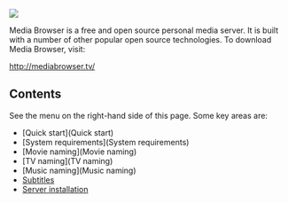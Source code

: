 ![](wiki/images/logo/logo96.png)

Media Browser is a free and open source personal media server. It is built with a number of other popular open source technologies. To download Media Browser, visit:

http://mediabrowser.tv/

## Contents

See the menu on the right-hand side of this page. Some key areas are:

* [Quick start](Quick start)
* [System requirements](System requirements)
* [Movie naming](Movie naming)
* [TV naming](TV naming)
* [Music naming](Music naming)
* [Subtitles](Subtitles)
* [Server installation](Installation)